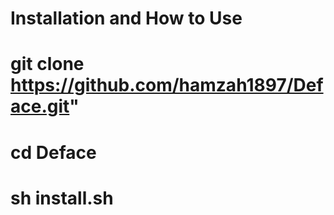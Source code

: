 # Installation and How to Use
# git clone https://github.com/hamzah1897/Deface.git"
# cd Deface
# sh install.sh
